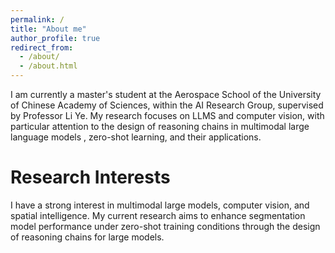 ```yaml
---
permalink: /
title: "About me"
author_profile: true
redirect_from: 
  - /about/
  - /about.html
---
```


I am currently a master's student at the Aerospace School of the University of Chinese Academy of Sciences, within the AI Research Group, supervised by Professor Li Ye. My research focuses on LLMS and computer vision, with particular attention to the design of reasoning chains in multimodal large language models , zero-shot learning, and their applications.

Research Interests
======
I have a strong interest in multimodal large models, computer vision, and spatial intelligence. My current research aims to enhance segmentation model performance under zero-shot training conditions through the design of reasoning chains for large models.



